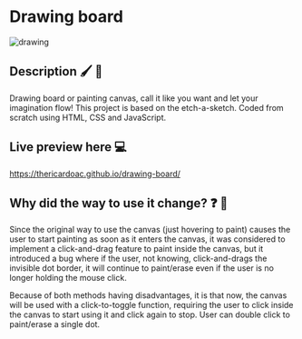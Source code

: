 # Drawing board
![drawing](https://user-images.githubusercontent.com/112439514/214978853-2db029b0-dabb-4479-995c-9b29096d603c.png)

## Description 🖌 🎨
Drawing board or painting canvas, call it like you want and let your imagination flow!
This project is based on the etch-a-sketch. Coded from scratch using HTML, CSS and JavaScript.

## Live preview here 💻
https://thericardoac.github.io/drawing-board/

## Why did the way to use it change? ❓ 📄
Since the original way to use the canvas (just hovering to paint) causes
the user to start painting as soon as it enters the canvas, it was
considered to implement a click-and-drag feature to paint inside the canvas, but
it introduced a bug where if the user, not knowing, click-and-drags the
invisible dot border, it will continue to paint/erase even if the user is no longer holding the mouse click.

Because of both methods having disadvantages, it is that now, the canvas
will be used with a click-to-toggle function, requiring the user to click
inside the canvas to start using it and click again to stop. User can
double click to paint/erase a single dot.
